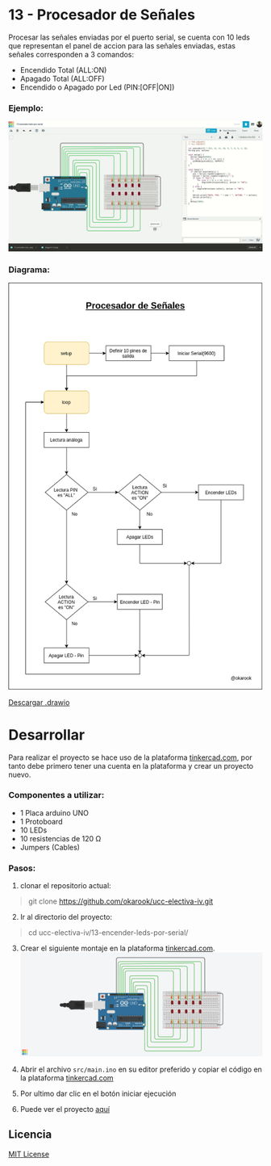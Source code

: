 # 13 - Procesador de Señales

Procesar las señales enviadas por el puerto serial, se cuenta con 10 leds que representan el panel de accion para las señales enviadas, estas señales corresponden a 3 comandos:
- Encendido Total (ALL:ON)
- Apagado Total (ALL:OFF)
- Encendido o Apagado por Led (PIN:[OFF|ON])

### Ejemplo:
![Ejemplo](./assets/operation.gif)

### Diagrama:
![Diagrama](./assets/diagram.png)

[Descargar .drawio](./assets/diagram.drawio)

# Desarrollar

Para realizar el proyecto se hace uso de la plataforma [tinkercad.com](https://www.tinkercad.com/), por tanto debe primero tener una cuenta en la plataforma y crear un proyecto nuevo.

### Componentes a utilizar:
- 1 Placa arduino UNO
- 1 Protoboard
- 10 LEDs
- 10 resistencias de 120 Ω
- Jumpers (Cables)

### Pasos:
1. clonar el repositorio actual:
  > git clone https://github.com/okarook/ucc-electiva-iv.git

2. Ir al directorio del proyecto:
  > cd ucc-electiva-iv/13-encender-leds-por-serial/

3. Crear el siguiente montaje en la plataforma [tinkercad.com](https://www.tinkercad.com/).
![Circuito](./assets/circuitAssembly.png)

4. Abrir el archivo `src/main.ino` en su editor preferido y copiar el código en la plataforma [tinkercad.com](https://www.tinkercad.com/)

5. Por ultimo dar clic en el botón iniciar ejecución

6. Puede ver el proyecto [aquí](https://www.tinkercad.com/things/dCspjOYz3yj)

## Licencia
[MIT License](./../LICENSE)
